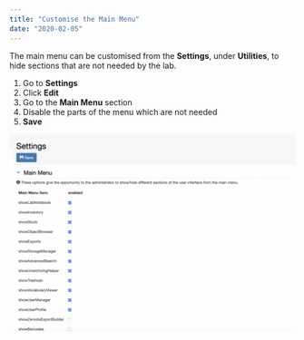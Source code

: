 ```yaml
---
title: "Customise the Main Menu"
date: "2020-02-05"
---
```


  
The main menu can be customised from the **Settings**, under **Utilities**, to hide sections that are not needed by the lab.

1. Go to **Settings**
2. Click **Edit**
3. Go to the **Main Menu** section
4. Disable the parts of the menu which are not needed
5. **Save**

![](images/Screenshot-2020-02-26-at-10.11.14-1024x708.png)

